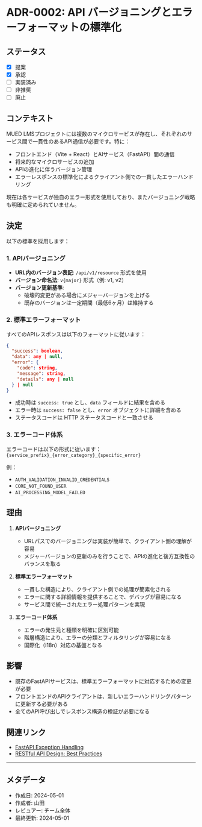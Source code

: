 # ADR-0002: API バージョニングとエラーフォーマットの標準化

## ステータス

- [x] 提案
- [x] 承認
- [ ] 実装済み
- [ ] 非推奨
- [ ] 廃止

## コンテキスト

MUED LMSプロジェクトには複数のマイクロサービスが存在し、それぞれのサービス間で一貫性のあるAPI通信が必要です。特に：

- フロントエンド（Vite + React）とAIサービス（FastAPI）間の通信
- 将来的なマイクロサービスの追加
- APIの進化に伴うバージョン管理
- エラーレスポンスの標準化によるクライアント側での一貫したエラーハンドリング

現在は各サービスが独自のエラー形式を使用しており、またバージョニング戦略も明確に定められていません。

## 決定

以下の標準を採用します：

### 1. APIバージョニング

- **URL内のバージョン表記**: `/api/v1/resource` 形式を使用
- **バージョン命名法**: `v{major}` 形式（例: v1, v2）
- **バージョン更新基準**:
  - 破壊的変更がある場合にメジャーバージョンを上げる
  - 既存のバージョンは一定期間（最低6ヶ月）は維持する

### 2. 標準エラーフォーマット

すべてのAPIレスポンスは以下のフォーマットに従います：

```json
{
  "success": boolean,
  "data": any | null,
  "error": {
    "code": string,
    "message": string,
    "details": any | null
  } | null
}
```

- 成功時は `success: true` とし、`data` フィールドに結果を含める
- エラー時は `success: false` とし、`error` オブジェクトに詳細を含める
- ステータスコードは HTTP ステータスコードと一致させる

### 3. エラーコード体系

エラーコードは以下の形式に従います：
`{service_prefix}_{error_category}_{specific_error}`

例：
- `AUTH_VALIDATION_INVALID_CREDENTIALS`
- `CORE_NOT_FOUND_USER`
- `AI_PROCESSING_MODEL_FAILED`

## 理由

1. **APIバージョニング**
   - URLパスでのバージョニングは実装が簡単で、クライアント側の理解が容易
   - メジャーバージョンの更新のみを行うことで、APIの進化と後方互換性のバランスを取る

2. **標準エラーフォーマット**
   - 一貫した構造により、クライアント側での処理が簡素化される
   - エラーに関する詳細情報を提供することで、デバッグが容易になる
   - サービス間で統一されたエラー処理パターンを実現

3. **エラーコード体系**
   - エラーの発生元と種類を明確に区別可能
   - 階層構造により、エラーの分類とフィルタリングが容易になる
   - 国際化（i18n）対応の基盤となる

## 影響

- 既存のFastAPIサービスは、標準エラーフォーマットに対応するための変更が必要
- フロントエンドのAPIクライアントは、新しいエラーハンドリングパターンに更新する必要がある
- 全てのAPI呼び出しでレスポンス構造の検証が必要になる

## 関連リンク

- [FastAPI Exception Handling](https://fastapi.tiangolo.com/tutorial/handling-errors/)
- [RESTful API Design: Best Practices](https://swagger.io/resources/articles/best-practices-in-api-design/)

---

## メタデータ

- 作成日: 2024-05-01
- 作成者: 山田
- レビュアー: チーム全体
- 最終更新: 2024-05-01 